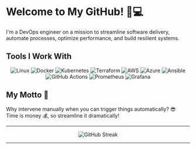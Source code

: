# Welcome to My GitHub! 🚀💻
I'm a DevOps engineer on a mission to streamline software delivery, automate processes, optimize performance, and build resilient systems.


## Tools I Work With

<p align="center">
    <img src="https://img.shields.io/badge/Linux-FCC624?style=flat-square&logo=linux&logoColor=black" alt="Linux"/>
    <img src="https://img.shields.io/badge/Docker-2496ED?style=flat-square&logo=docker&logoColor=white" alt="Docker"/>
    <img src="https://img.shields.io/badge/Kubernetes-326CE5?style=flat-square&logo=kubernetes&logoColor=white" alt="Kubernetes"/>
    <img src="https://img.shields.io/badge/Terraform-7B42BC?style=flat-square&logo=terraform&logoColor=white" alt="Terraform"/>
    <img src="https://img.shields.io/badge/AWS-232F3E?style=flat-square&logo=amazon-aws&logoColor=white" alt="AWS"/>
    <img src="https://img.shields.io/badge/Azure-0078D4?style=flat-square&logo=microsoft-azure&logoColor=white" alt="Azure"/>
    <img src="https://img.shields.io/badge/Ansible-EE0000?style=flat-square&logo=ansible&logoColor=white" alt="Ansible"/>
    <img src="https://img.shields.io/badge/GitHub_Actions-2088FF?style=flat-square&logo=github-actions&logoColor=white" alt="GitHub Actions"/>
    <img src="https://img.shields.io/badge/Prometheus-E6522C?style=flat-square&logo=prometheus&logoColor=white" alt="Prometheus"/>
    <img src="https://img.shields.io/badge/Grafana-F46800?style=flat-square&logo=grafana&logoColor=white" alt="Grafana"/>
</p>


## My Motto 🎯
Why intervene manually when you can trigger things automatically? 😎  
Time is money 💰, so streamline it dramatically!

---

<p align="center">
    <img src="https://github-readme-streak-stats.herokuapp.com/?user=MeenalJy&theme=dark&date_format=M%20j%5B%2C%20Y%5D" alt="GitHub Streak"/>
</p>

---
<!--
**MeenalJy/MeenalJy** is a ✨ _special_ ✨ repository because its `README.md` (this file) appears on your GitHub profile.

Here are some ideas to get you started:
-->

